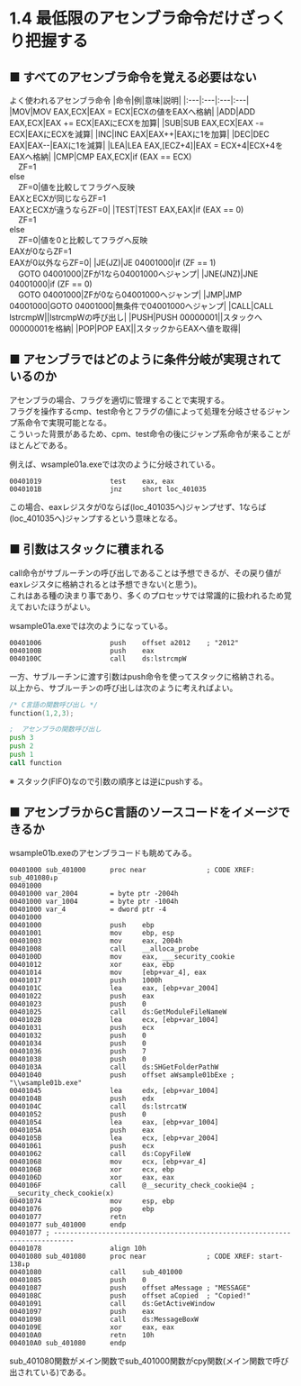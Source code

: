 # 1.4 最低限のアセンブラ命令だけざっくり把握する
## ■ すべてのアセンブラ命令を覚える必要はない
よく使われるアセンブラ命令
|命令|例|意味|説明|
|:---|:---|:---|:---|
|MOV|MOV EAX,ECX|EAX = ECX|ECXの値をEAXへ格納|
|ADD|ADD EAX,ECX|EAX += ECX|EAXにECXを加算|
|SUB|SUB EAX,ECX|EAX -= ECX|EAXにECXを減算|
|INC|INC EAX|EAX++|EAXに1を加算|
|DEC|DEC EAX|EAX--|EAXに1を減算|
|LEA|LEA EAX,[ECZ+4]|EAX = ECX+4|ECX+4をEAXへ格納|
|CMP|CMP EAX,ECX|if&nbsp;(EAX == ECX)</br>&nbsp;&nbsp;&nbsp;&nbsp;ZF=1</br>else</br>&nbsp;&nbsp;&nbsp;&nbsp;ZF=0|値を比較してフラグへ反映</br>EAXとECXが同じならZF=1</br>EAXとECXが違うならZF=0|
|TEST|TEST EAX,EAX|if&nbsp;(EAX == 0)</br>&nbsp;&nbsp;&nbsp;&nbsp;ZF=1</br>else</br>&nbsp;&nbsp;&nbsp;&nbsp;ZF=0|値を0と比較してフラグへ反映</br>EAXが0ならZF=1</br>EAXが0以外ならZF=0|
|JE(JZ)|JE 04001000|if&nbsp;(ZF == 1)</br>&nbsp;&nbsp;&nbsp;&nbsp;GOTO 04001000|ZFが1なら04001000へジャンプ|
|JNE(JNZ)|JNE 04001000|if&nbsp;(ZF == 0)</br>&nbsp;&nbsp;&nbsp;&nbsp;GOTO 04001000|ZFが0なら04001000へジャンプ|
|JMP|JMP 04001000|GOTO 04001000|無条件で04001000へジャンプ|
|CALL|CALL lstrcmpW||lstrcmpWの呼び出し|
|PUSH|PUSH 00000001||スタックへ00000001を格納|
|POP|POP EAX||スタックからEAXへ値を取得|

## ■ アセンブラではどのように条件分岐が実現されているのか
アセンブラの場合、フラグを適切に管理することで実現する。  
フラグを操作するcmp、test命令とフラグの値によって処理を分岐させるジャンプ系命令で実現可能となる。  
こういった背景があるため、cpm、test命令の後にジャンプ系命令が来ることがほとんどである。  
  
例えば、wsample01a.exeでは次のように分岐されている。
```
00401019                 test    eax, eax
0040101B                 jnz     short loc_401035
```
この場合、eaxレジスタが0ならば(loc_401035へ)ジャンプせず、1ならば(loc_401035へ)ジャンプするという意味となる。

## ■ 引数はスタックに積まれる
call命令がサブルーチンの呼び出しであることは予想できるが、その戻り値がeaxレジスタに格納されるとは予想できない(と思う)。  
これはある種の決まり事であり、多くのプロセッサでは常識的に扱われるため覚えておいたほうがよい。  
  
wsample01a.exeでは次のようになっている。
```
00401006                 push    offset a2012    ; "2012"
0040100B                 push    eax
0040100C                 call    ds:lstrcmpW
```
  
一方、サブルーチンに渡す引数はpush命令を使ってスタックに格納される。  
以上から、サブルーチンの呼び出しは次のように考えればよい。  
```c
/* C言語の関数呼び出し */
function(1,2,3);
```
```asm
;  アセンブラの関数呼び出し
push 3
push 2
push 1
call function
```
※ スタック(FIFO)なので引数の順序とは逆にpushする。

## ■ アセンブラからC言語のソースコードをイメージできるか
wsample01b.exeのアセンブラコードも眺めてみる。
```
00401000 sub_401000      proc near               ; CODE XREF: sub_401080↓p
00401000
00401000 var_2004        = byte ptr -2004h
00401000 var_1004        = byte ptr -1004h
00401000 var_4           = dword ptr -4
00401000
00401000                 push    ebp
00401001                 mov     ebp, esp
00401003                 mov     eax, 2004h
00401008                 call    __alloca_probe
0040100D                 mov     eax, ___security_cookie
00401012                 xor     eax, ebp
00401014                 mov     [ebp+var_4], eax
00401017                 push    1000h
0040101C                 lea     eax, [ebp+var_2004]
00401022                 push    eax
00401023                 push    0
00401025                 call    ds:GetModuleFileNameW
0040102B                 lea     ecx, [ebp+var_1004]
00401031                 push    ecx
00401032                 push    0
00401034                 push    0
00401036                 push    7
00401038                 push    0
0040103A                 call    ds:SHGetFolderPathW
00401040                 push    offset aWsample01bExe ; "\\wsample01b.exe"
00401045                 lea     edx, [ebp+var_1004]
0040104B                 push    edx
0040104C                 call    ds:lstrcatW
00401052                 push    0
00401054                 lea     eax, [ebp+var_1004]
0040105A                 push    eax
0040105B                 lea     ecx, [ebp+var_2004]
00401061                 push    ecx
00401062                 call    ds:CopyFileW
00401068                 mov     ecx, [ebp+var_4]
0040106B                 xor     ecx, ebp
0040106D                 xor     eax, eax
0040106F                 call    @__security_check_cookie@4 ; __security_check_cookie(x)
00401074                 mov     esp, ebp
00401076                 pop     ebp
00401077                 retn
00401077 sub_401000      endp
00401077 ; ---------------------------------------------------------------------------
00401078                 align 10h
00401080 sub_401080      proc near               ; CODE XREF: start-138↓p
00401080                 call    sub_401000
00401085                 push    0
00401087                 push    offset aMessage ; "MESSAGE"
0040108C                 push    offset aCopied  ; "Copied!"
00401091                 call    ds:GetActiveWindow
00401097                 push    eax
00401098                 call    ds:MessageBoxW
0040109E                 xor     eax, eax
004010A0                 retn    10h
004010A0 sub_401080      endp
```
sub_401080関数がメイン関数でsub_401000関数がcpy関数(メイン関数で呼び出されている)である。
